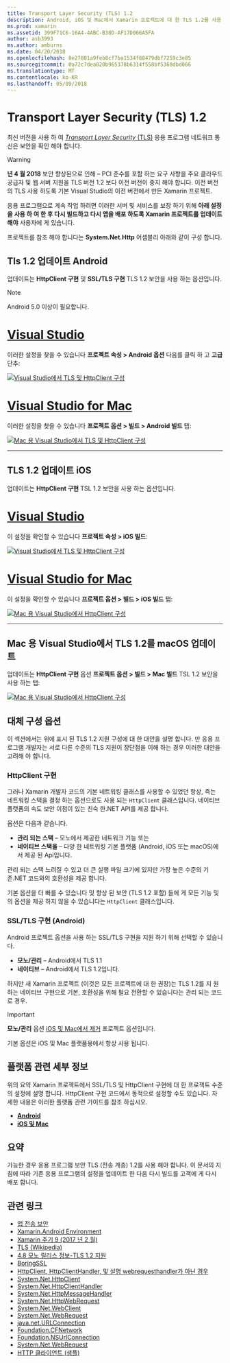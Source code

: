 ```yaml
---
title: Transport Layer Security (TLS) 1.2
description: Android, iOS 및 Mac에서 Xamarin 프로젝트에 대 한 TLS 1.2를 사용 하도록 설정
ms.prod: xamarin
ms.assetid: 399F71C6-16A4-4ABC-B30D-AF17D066A5FA
author: asb3993
ms.author: amburns
ms.date: 04/20/2018
ms.openlocfilehash: 8e27801a9feb8cf7ba1534f88479dbf7259c3e85
ms.sourcegitcommit: 0a72c7dea020b965378b6314f558bf5360dbd066
ms.translationtype: MT
ms.contentlocale: ko-KR
ms.lasthandoff: 05/09/2018
---
```

# <a name="transport-layer-security-tls-12"></a>Transport Layer Security (TLS) 1.2

최신 버전을 사용 하 여 [ _Transport Layer Security_ (TLS)](https://en.wikipedia.org/wiki/Transport_Layer_Security) 응용 프로그램 네트워크 통신은 보안을 확인 해야 합니다.

> [!WARNING]
> **년 4 월 2018** 보안 향상된으로 인해 – PCI 준수를 포함 하는 요구 사항을 주요 클라우드 공급자 및 웹 서버 지원을 TLS 버전 1.2 보다 이전 버전이 중지 해야 합니다.  이전 버전의 TLS 사용 하도록 기본 Visual Studio의 이전 버전에서 만든 Xamarin 프로젝트.
>
> 응용 프로그램으로 계속 작업 하려면 이러한 서버 및 서비스를 보장 하기 위해 **아래 설정을 사용 하 여 한 후 다시 빌드하고 다시 앱을 배포 하도록 Xamarin 프로젝트를 업데이트 해야** 사용자에 게 있습니다.

프로젝트를 참조 해야 합니다는 **System.Net.Http** 어셈블리 아래와 같이 구성 합니다.

## <a name="update-android-to-tls-12"></a>Tls 1.2 업데이트 Android

업데이트는 **HttpClient 구현** 및 **SSL/TLS 구현** TLS 1.2 보안을 사용 하는 옵션입니다.

> [!NOTE]
> Android 5.0 이상이 필요합니다.

# <a name="visual-studiotabwindows"></a>[Visual Studio](#tab/windows)

이러한 설정을 찾을 수 있습니다 **프로젝트 속성 > Android 옵션** 다음를 클릭 하 고 **고급** 단추:

[![Visual Studio에서 TLS 및 HttpClient 구성](transport-layer-security-images/android-win-sml.png)](transport-layer-security-images/android-win.png#lightbox)

# <a name="visual-studio-for-mactabmacos"></a>[Visual Studio for Mac](#tab/macos)

이러한 설정을 찾을 수 있습니다 **프로젝트 옵션 > 빌드 > Android 빌드** 탭:

[![Mac 용 Visual Studio에서 TLS 및 HttpClient 구성](transport-layer-security-images/android-mac-sml.png)](transport-layer-security-images/android-mac.png#lightbox)

-----

## <a name="update-ios-to-tls-12"></a>TLS 1.2 업데이트 iOS

업데이트는 **HttpClient 구현** TSL 1.2 보안을 사용 하는 옵션입니다.

# <a name="visual-studiotabwindows"></a>[Visual Studio](#tab/windows)

이 설정을 확인할 수 있습니다 **프로젝트 속성 > iOS 빌드**:

[![Visual Studio에서 TLS 및 HttpClient 구성](transport-layer-security-images/ios-win-sml.png)](transport-layer-security-images/ios-win.png#lightbox)

# <a name="visual-studio-for-mactabmacos"></a>[Visual Studio for Mac](#tab/macos)

이 설정을 확인할 수 있습니다 **프로젝트 옵션 > 빌드 > iOS 빌드** 탭:

[![Mac 용 Visual Studio에서 HttpClient 구성](transport-layer-security-images/ios-mac-sml.png)](transport-layer-security-images/ios-mac.png#lightbox)

-----

## <a name="update-macos-to-tls-12-in-visual-studio-for-mac"></a>Mac 용 Visual Studio에서 TLS 1.2를 macOS 업데이트

업데이트는 **HttpClient 구현** 옵션 **프로젝트 옵션 > 빌드 > Mac 빌드** TSL 1.2 보안을 사용 하는 탭:

[![Mac 용 Visual Studio에서 HttpClient 구성](transport-layer-security-images/macos-mac-sml.png)](transport-layer-security-images/macos-mac.png#lightbox)

## <a name="alternative-configuration-options"></a>대체 구성 옵션

이 섹션에서는 위에 표시 된 TLS 1.2 지원 구성에 대 한 대안을 설명 합니다.
만 응용 프로그램 개발자는 서로 다른 수준의 TLS 지원이 장단점을 이해 하는 경우 이러한 대안을 고려해 야 합니다.

### <a name="httpclient-implementation"></a>HttpClient 구현

그러나 Xamarin 개발자 코드의 기본 네트워킹 클래스를 사용할 수 있었던 항상, 즉는 네트워킹 스택을 결정 하는 옵션으로도 사용 되는 `HttpClient` 클래스입니다. 네이티브 플랫폼의 속도 보안 이점이 있는 친숙 한.NET API를 제공 합니다.

옵션은 다음과 같습니다.

- **관리 되는 스택** – 모노에서 제공한 네트워크 기능 또는
- **네이티브 스택을** – 다양 한 네트워킹 기본 플랫폼 (Android, iOS 또는 macOS)에서 제공 된 Api입니다.

관리 되는 스택 느려질 수 있고 더 큰 실행 파일 크기에 있지만 가장 높은 수준의 기존.NET 코드와의 호환성을 제공 합니다.

기본 옵션을 더 빠를 수 있습니다 및 향상 된 보안 (TLS 1.2 포함) 들에 게 모든 기능 및의 옵션을 제공 하지 않을 수 있습니다는 `HttpClient` 클래스입니다.

### <a name="ssltls-implementation-android"></a>SSL/TLS 구현 (Android)

Android 프로젝트 옵션을 사용 하는 SSL/TLS 구현을 지원 하기 위해 선택할 수 있습니다.

- **모노/관리** – Android에서 TLS 1.1
- **네이티브** – Android에서 TLS 1.2입니다.

하지만 새 Xamarin 프로젝트 (이것은 모든 프로젝트에 대 한 권장)는 TLS 1.2를 지 원하는 네이티브 구현으로 기본, 호환성을 위해 필요 전환할 수 있습니다는 관리 되는 코드로 경우.

> [!IMPORTANT]
> **모노/관리** 옵션 [iOS 및 Mac에서 제거](https://developer.xamarin.com/releases/ios/xamarin.ios_10/xamarin.ios_10.8/) 프로젝트 옵션입니다.
>
> 기본 옵션은 iOS 및 Mac 플랫폼용에서 항상 사용 됩니다.

## <a name="platform-specific-details"></a>플랫폼 관련 세부 정보

위의 요약 Xamarin 프로젝트에서 SSL/TLS 및 HttpClient 구현에 대 한 프로젝트 수준의 설정에 설명 합니다. HttpClient 구현 코드에서 동적으로 설정할 수도 있습니다. 자세한 내용은 이러한 플랫폼 관련 가이드를 참조 하십시오.

- [**Android**](~/android/app-fundamentals/http-stack.md)
- [**iOS 및 Mac**](~/cross-platform/macios/http-stack.md)


## <a name="summary"></a>요약

가능한 경우 응용 프로그램 보안 TLS (전송 계층) 1.2를 사용 해야 합니다.
이 문서의 지침에 따라 기존 응용 프로그램의 설정을 업데이트 한 다음 다시 빌드를 고객에 게 다시 배포 합니다.

## <a name="related-links"></a>관련 링크

- [앱 전송 보안](~/ios/app-fundamentals/ats.md)
- [Xamarin.Android Environment](~/android/deploy-test/environment.md)
- [Xamarin 주기 9 (2017 년 2 월)](https://releases.xamarin.com/stable-release-cycle-9/)
- [TLS (Wikipedia)](https://en.wikipedia.org/wiki/Transport_Layer_Security)
- [4.8 모노 릴리스 정보-TLS 1.2 지원](http://www.mono-project.com/docs/about-mono/releases/4.8.0/#tls-12-support)
- [BoringSSL](https://boringssl.googlesource.com/boringssl/)
- [HttpClient, HttpClientHandler, 및 설명 webrequesthandler가 아닌 경우](https://blogs.msdn.microsoft.com/henrikn/2012/08/07/httpclient-httpclienthandler-and-webrequesthandler-explained/)
- [System.Net.HttpClient](https://msdn.microsoft.com/library/system.net.http.httpclient(v=vs.118).aspx)
- [System.Net.HttpClientHandler](https://msdn.microsoft.com/library/system.net.http.httpclienthandler(v=vs.118).aspx)
- [System.Net.HttpMessageHandler](https://msdn.microsoft.com/library/system.net.http.httpmessagehandler(v=vs.118).aspx)
- [System.Net.HttpWebRequest](https://msdn.microsoft.com/library/system.net.httpwebrequest(v=vs.110).aspx)
- [System.Net.WebClient](https://msdn.microsoft.com/library/system.net.webclient(v=vs.110).aspx)
- [System.Net.WebRequest](https://msdn.microsoft.com/library/system.net.webrequest(v=vs.110).aspx)
- [java.net.URLConnection](http://developer.android.com/reference/java/net/URLConnection.html)
- [Foundation.CFNetwork](https://developer.xamarin.com/api/type/CoreFoundation.CFNetwork/)
- [Foundation.NSUrlConnection](https://developer.xamarin.com/api/type/Foundation.NSUrlConnection/)
- [System.Net.WebRequest](https://msdn.microsoft.com/library/system.net.webrequest(v=vs.110).aspx)
- [HTTP 클라이언트 (샘플)](https://developer.xamarin.com/samples/monotouch/HttpClient/)
